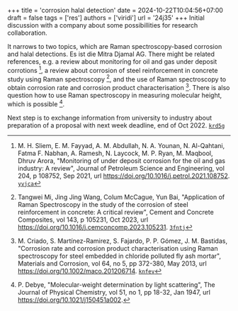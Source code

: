 +++
title = 'corrosion halal detection'
date = 2024-10-22T10:04:56+07:00
draft = false
tags = ['res']
authors = ['viridi']
url = '24j35'
+++
Initial discussion with a company about some possibillities for research collaboration.

<!--more-->

It narrows to two topics, which are Raman spectroscopy-based corrosion and halal detections. Es ist die Mitra Djamal AG. There might be related references, e.g. a review about monitoring for oil and gas under deposit corrotions [^sliem_2021], a review about corrosion of steel reinforcement in concrete study using Raman spectroscopy [^mi_2023], and the use of Raman spectroscopy to obtain corrosion rate and corrosion product characterisation [^criado_2013]. There is also question how to use Raman spectroscopy in measuring molecular height, which is possible [^debye_1947].

Next step is to exchange information from university to industry about preparation of a proposal with next week deadline, end of Oct 2022. [`krd5g`](https://osf.io/krd5g)


[^debye_1947]: P. Debye, "Molecular-weight determination by light scattering", The Journal of Physical Chemistry, vol 51, no 1, pp 18-32, Jan 1947, url https://doi.org/10.1021/j150451a002.
[^criado_2013]: M. Criado, S. Martínez-Ramirez, S. Fajardo, P. P. Gómez, J. M. Bastidas, "Corrosion rate and corrosion product characterisation using  Raman spectroscopy for steel embedded in chloride polluted  fly ash mortar", Materials and Corrosion, vol 64, no 5, pp 372-380, May 2013, url https://doi.org/10.1002/maco.201206714. [`knfev`](https://osf.io/knfev)
[^mi_2023]: Tangwei Mi, Jing Jing Wang, Colum McCague, Yun Bai, "Application of Raman Spectroscopy in the study of the corrosion of steel reinforcement in concrete: A critical review", Cement and Concrete Composites, vol 143, p 105231, Oct 2023, url https://doi.org/10.1016/j.cemconcomp.2023.105231. [`3fntj`](https://osf.io/3fntj)
[^sliem_2021]: M. H. Sliem, E. M. Fayyad, A. M. Abdullah, N. A. Younan, N. Al-Qahtani, Fatma F. Nabhan, A. Ramesh, N. Laycock, M. P. Ryan, M. Maqbool, Dhruv Arora, "Monitoring of under deposit corrosion for the oil and gas industry: A review", Journal of Petroleum Science and Engineering, vol 204, p 108752, Sep 2021, url https://doi.org/10.1016/j.petrol.2021.108752. [`yvjca`](https://osf.io/yvjca)
